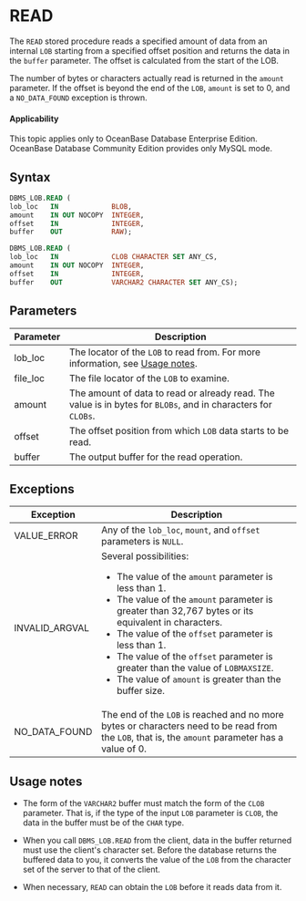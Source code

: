 READ
=========================

The `READ` stored procedure reads a specified amount of data from an internal `LOB` starting from a specified offset position and returns the data in the `buffer` parameter. The offset is calculated from the start of the LOB.

The number of bytes or characters actually read is returned in the `amount` parameter. If the offset is beyond the end of the `LOB`, `amount` is set to 0, and a `NO_DATA_FOUND` exception is thrown.

<main id="notice" >
    <h4>Applicability</h4>
    <p>This topic applies only to OceanBase Database Enterprise Edition. OceanBase Database Community Edition provides only MySQL mode. </p>
  </main>

Syntax
-----------

```sql
DBMS_LOB.READ (
lob_loc   IN             BLOB,
amount    IN OUT NOCOPY  INTEGER,
offset    IN             INTEGER,
buffer    OUT            RAW);

DBMS_LOB.READ (
lob_loc   IN             CLOB CHARACTER SET ANY_CS,
amount    IN OUT NOCOPY  INTEGER,
offset    IN             INTEGER,
buffer    OUT            VARCHAR2 CHARACTER SET ANY_CS);
```



Parameters
-------------



| **Parameter** | **Description**                                                                                                |
|---------------|----------------------------------------------------------------------------------------------------------------|
| lob_loc       | The locator of the `LOB` to read from. For more information, see [Usage notes](../9300.dbms-lob-oracle/100.dbms-lob-overview-oracle.md). |
| file_loc      | The file locator of the `LOB` to examine.                                                                      |
| amount        | The amount of data to read or already read. The value is in bytes for `BLOBs`, and in characters for `CLOBs`.  |
| offset        | The offset position from which `LOB` data starts to be read.                                                   |
| buffer        | The output buffer for the read operation.                                                                      |



Exceptions
-------------



| **Exception**  | **Description**                                                                                                                                                                                                                                                                                                                                                                                                                            |
|----------------|--------------------------------------------------------------------------------------------------------------------------------------------------------------------------------------------------------------------------------------------------------------------------------------------------------------------------------------------------------------------------------------------------------------------------------------------|
| VALUE_ERROR    | Any of the `lob_loc`, `mount`, and `offset` parameters is `NULL`.                                                                                                                                                                                                                                                                                                                                                                          |
| INVALID_ARGVAL | Several possibilities: <ul><li> The value of the `amount` parameter is less than 1.   </li><li> The value of the `amount` parameter is greater than 32,767 bytes or its equivalent in characters.   </li><li> The value of the `offset` parameter is less than 1.   </li><li> The value of the `offset` parameter is greater than the value of `LOBMAXSIZE`.   </li><li> The value of `amount` is greater than the buffer size. </li></ul> |
| NO_DATA_FOUND  | The end of the `LOB` is reached and no more bytes or characters need to be read from the `LOB`, that is, the `amount` parameter has a value of 0.                                                                                                                                                                                                                                                                                          |



Usage notes
-------------

* The form of the `VARCHAR2` buffer must match the form of the `CLOB` parameter. That is, if the type of the input `LOB` parameter is `CLOB`, the data in the buffer must be of the `CHAR` type.



* When you call `DBMS_LOB.READ` from the client, data in the buffer returned must use the client's character set. Before the database returns the buffered data to you, it converts the value of the `LOB` from the character set of the server to that of the client.



* When necessary, `READ` can obtain the `LOB` before it reads data from it.





